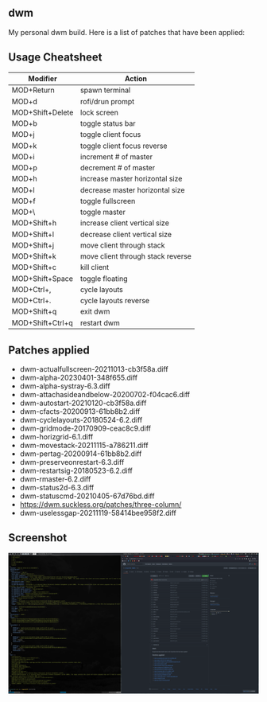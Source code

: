 ## dwm
My personal dwm build.  Here is a list of patches that have been applied:

## Usage Cheatsheet
| Modifier | Action |
| -------- | ------ |
| MOD+Return | spawn terminal |
| MOD+d | rofi/drun prompt |
| MOD+Shift+Delete | lock screen |
| MOD+b | toggle status bar |
| MOD+j | toggle client focus |
| MOD+k | toggle client focus reverse |
| MOD+i | increment # of master |
| MOD+p | decrement # of master |
| MOD+h | increase master horizontal size |
| MOD+l | decrease master horizontal size |
| MOD+f | toggle fullscreen |
| MOD+\ | toggle master |
| MOD+Shift+h | increase client vertical size |
| MOD+Shift+l | decrease client vertical size |
| MOD+Shift+j | move client through stack |
| MOD+Shift+k | move client through stack reverse |
| MOD+Shift+c | kill client |
| MOD+Shift+Space | toggle floating |
| MOD+Ctrl+, | cycle layouts |
| MOD+Ctrl+. | cycle layouts reverse |
| MOD+Shift+q | exit dwm |
| MOD+Shift+Ctrl+q | restart dwm |

## Patches applied
- dwm-actualfullscreen-20211013-cb3f58a.diff
- dwm-alpha-20230401-348f655.diff
- dwm-alpha-systray-6.3.diff
- dwm-attachasideandbelow-20200702-f04cac6.diff
- dwm-autostart-20210120-cb3f58a.diff
- dwm-cfacts-20200913-61bb8b2.diff
- dwm-cyclelayouts-20180524-6.2.diff
- dwm-gridmode-20170909-ceac8c9.diff
- dwm-horizgrid-6.1.diff
- dwm-movestack-20211115-a786211.diff
- dwm-pertag-20200914-61bb8b2.diff
- dwm-preserveonrestart-6.3.diff
- dwm-restartsig-20180523-6.2.diff
- dwm-rmaster-6.2.diff
- dwm-status2d-6.3.diff
- dwm-statuscmd-20210405-67d76bd.diff
- https://dwm.suckless.org/patches/three-column/
- dwm-uselessgap-20211119-58414bee958f2.diff

## Screenshot
![alt text](https://raw.githubusercontent.com/caseyrobb/dwm/master/dwm-screen.png)
